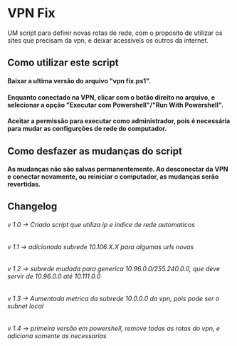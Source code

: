 # VPN Fix 
UM script para definir novas rotas de rede, com o proposito de utilizar os sites que precisam da vpn, e deixar acessiveis os outros da internet.

## Como utilizar este script

#### Baixar a ultima versão do arquivo "vpn fix.ps1". 
#### Enquanto conectado na VPN, clicar com o botão direito no arquivo, e selecionar a opção "Executar com Powershell"/"Run With Powershell".
#### Aceitar a permissão para executar como administrador, pois é necessária para mudar as configurções de rede do computador.

## Como desfazer as mudanças do script

#### As mudanças não são salvas permanentemente. Ao desconectar da VPN e conectar novamente, ou reiniciar o computador, as mudanças serão revertidas.


## Changelog
###### v 1.0 -> Criado script que utiliza ip e indice de rede automaticos
###### v 1.1 -> adicionada subrede 10.106.X.X para algumas urls novas
###### v 1.2 -> subrede mudada para generica 10.96.0.0/255.240.0.0, que deve servir de 10.96.0.0 até 10.111.0.0
###### v 1.3 -> Aumentada metrica da subrede 10.0.0.0 da vpn, pois pode ser o subnet local
###### v 1.4 -> primeira versão em powershell, remove todas as rotas do vpn, e adiciona somente as necessarias